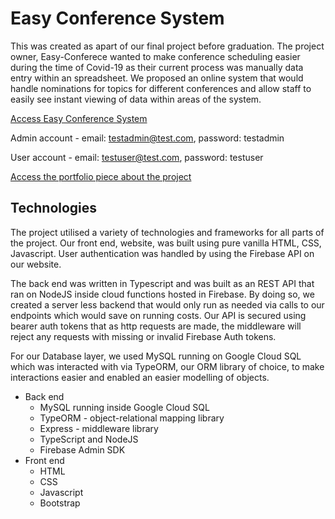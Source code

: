 #  Easy Conference System
This was created as apart of our final project before graduation. The project owner, Easy-Conferece wanted to make conference scheduling easier during the time of Covid-19 as their current process was manually data entry within an spreadsheet. We proposed an online system that would handle nominations for topics for different conferences and allow staff to easily see instant viewing of data within areas of the system. 

[Access Easy Conference System](https://easyconferencescheduling.web.app)

Admin account - email: testadmin@test.com, password: testadmin

User account - email: testuser@test.com, password: testuser

[Access the portfolio piece about the project](https://portfolium.com/pp/3FBBB6DF-4F50-4953-B888-FA0BA7A7A06D)

## Technologies
The project utilised a variety of technologies and frameworks for all parts of the project. Our front end, website, was built using pure vanilla HTML, CSS, Javascript. User authentication was handled by using the Firebase API on our website.

The back end was written in Typescript and was built as an REST API that ran on NodeJS inside cloud functions hosted in Firebase. By doing so, we created a server less backend that would only run as needed via calls to our endpoints which would save on running costs.  Our API is secured using bearer auth tokens that as http requests are made, the middleware will reject any requests with missing or invalid Firebase Auth tokens.

For our Database layer, we used MySQL running on Google Cloud SQL which was interacted with via TypeORM, our ORM library of choice, to make interactions easier and enabled an easier modelling of objects.

 - Back end
	 - MySQL running inside Google Cloud SQL
	 - TypeORM - object-relational mapping library
	 -  Express - middleware library
	 - TypeScript and NodeJS
	 - Firebase Admin SDK
 - Front end
	 - HTML
	 - CSS
	 - Javascript
	 - Bootstrap

